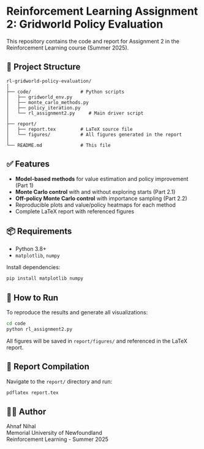 # Reinforcement Learning Assignment 2: Gridworld Policy Evaluation

This repository contains the code and report for Assignment 2 in the Reinforcement Learning course (Summer 2025).

## 📁 Project Structure

```
rl-gridworld-policy-evaluation/
│
├── code/                  # Python scripts
│   ├── gridworld_env.py
│   ├── monte_carlo_methods.py
│   ├── policy_iteration.py
│   └── rl_assignment2.py     # Main driver script
│
├── report/
│   ├── report.tex         # LaTeX source file
│   └── figures/           # All figures generated in the report
│
└── README.md              # This file
```

## ✅ Features

- **Model-based methods** for value estimation and policy improvement (Part 1)
- **Monte Carlo control** with and without exploring starts (Part 2.1)
- **Off-policy Monte Carlo control** with importance sampling (Part 2.2)
- Reproducible plots and value/policy heatmaps for each method
- Complete LaTeX report with referenced figures

## 📦 Requirements

- Python 3.8+
- `matplotlib`, `numpy`

Install dependencies:
```bash
pip install matplotlib numpy
```

## 🚀 How to Run

To reproduce the results and generate all visualizations:
```bash
cd code
python rl_assignment2.py
```

All figures will be saved in `report/figures/` and referenced in the LaTeX report.

## 📄 Report Compilation

Navigate to the `report/` directory and run:
```bash
pdflatex report.tex
```

## 👨‍💻 Author

Ahnaf Nihal  
Memorial University of Newfoundland  
Reinforcement Learning - Summer 2025
